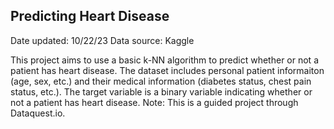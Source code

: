 ## Predicting Heart Disease

Date updated: 10/22/23
Data source: Kaggle

This project aims to use a basic k-NN algorithm to predict whether or not a patient has heart disease. The dataset includes personal patient informaiton (age, sex, etc.) and their medical information (diabetes status, chest pain status, etc.). The target variable is a binary variable indicating whether or not a patient has heart disease.
Note: This is a guided project through Dataquest.io.
